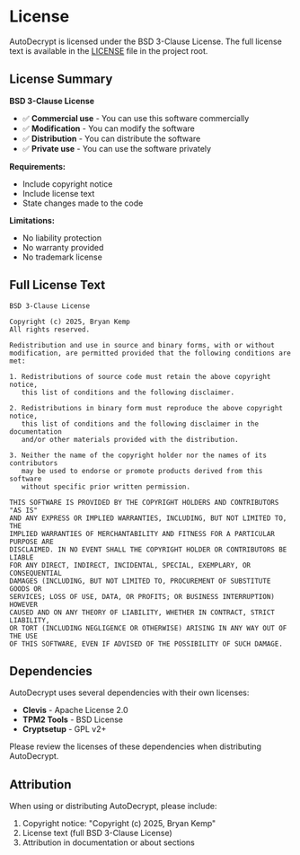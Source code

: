 # License

AutoDecrypt is licensed under the BSD 3-Clause License. The full license text is available in the [LICENSE](../LICENSE) file in the project root.

## License Summary

**BSD 3-Clause License**

- ✅ **Commercial use** - You can use this software commercially
- ✅ **Modification** - You can modify the software
- ✅ **Distribution** - You can distribute the software
- ✅ **Private use** - You can use the software privately

**Requirements:**
- Include copyright notice
- Include license text
- State changes made to the code

**Limitations:**
- No liability protection
- No warranty provided
- No trademark license

## Full License Text

```
BSD 3-Clause License

Copyright (c) 2025, Bryan Kemp
All rights reserved.

Redistribution and use in source and binary forms, with or without
modification, are permitted provided that the following conditions are met:

1. Redistributions of source code must retain the above copyright notice,
   this list of conditions and the following disclaimer.

2. Redistributions in binary form must reproduce the above copyright notice,
   this list of conditions and the following disclaimer in the documentation
   and/or other materials provided with the distribution.

3. Neither the name of the copyright holder nor the names of its contributors
   may be used to endorse or promote products derived from this software
   without specific prior written permission.

THIS SOFTWARE IS PROVIDED BY THE COPYRIGHT HOLDERS AND CONTRIBUTORS "AS IS"
AND ANY EXPRESS OR IMPLIED WARRANTIES, INCLUDING, BUT NOT LIMITED TO, THE
IMPLIED WARRANTIES OF MERCHANTABILITY AND FITNESS FOR A PARTICULAR PURPOSE ARE
DISCLAIMED. IN NO EVENT SHALL THE COPYRIGHT HOLDER OR CONTRIBUTORS BE LIABLE
FOR ANY DIRECT, INDIRECT, INCIDENTAL, SPECIAL, EXEMPLARY, OR CONSEQUENTIAL
DAMAGES (INCLUDING, BUT NOT LIMITED TO, PROCUREMENT OF SUBSTITUTE GOODS OR
SERVICES; LOSS OF USE, DATA, OR PROFITS; OR BUSINESS INTERRUPTION) HOWEVER
CAUSED AND ON ANY THEORY OF LIABILITY, WHETHER IN CONTRACT, STRICT LIABILITY,
OR TORT (INCLUDING NEGLIGENCE OR OTHERWISE) ARISING IN ANY WAY OUT OF THE USE
OF THIS SOFTWARE, EVEN IF ADVISED OF THE POSSIBILITY OF SUCH DAMAGE.
```

## Dependencies

AutoDecrypt uses several dependencies with their own licenses:

- **Clevis** - Apache License 2.0
- **TPM2 Tools** - BSD License  
- **Cryptsetup** - GPL v2+

Please review the licenses of these dependencies when distributing AutoDecrypt.

## Attribution

When using or distributing AutoDecrypt, please include:

1. Copyright notice: "Copyright (c) 2025, Bryan Kemp"
2. License text (full BSD 3-Clause License)
3. Attribution in documentation or about sections
